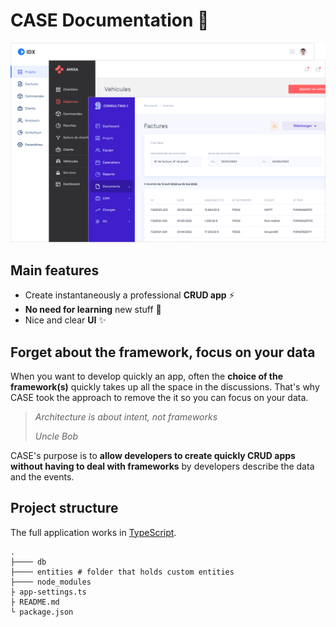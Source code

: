 # CASE Documentation 👋

![CASE App](../assets/images/case-projects.png ':size=60%')

## Main features

- Create instantaneously a professional **CRUD app** ⚡
- **No need for learning** new stuff 🧠
- Nice and clear **UI** ✨

## Forget about the framework, focus on your data

When you want to develop quickly an app, often the **choice of the framework(s)** quickly takes up all the space in the discussions. That's why CASE took the approach to remove the it so you can focus on your data.

> _Architecture is about intent, not frameworks_
>
> _Uncle Bob_

CASE's purpose is to **allow developers to create quickly CRUD apps without having to deal with frameworks** by developers describe the data and the events.

## Project structure

The full application works in [TypeScript](https://www.typescriptlang.org/).

```
.
├──── db
├──── entities # folder that holds custom entities
├──── node_modules
├ app-settings.ts
├ README.md
└ package.json
```
